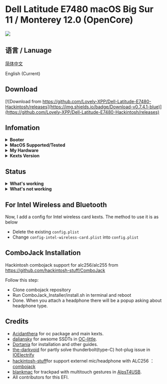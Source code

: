 # Dell Latitude E7480 macOS Big Sur 11 / Monterey 12.0 (OpenCore)

<div style="align: center">
<img src="https://user-images.githubusercontent.com/66028151/139106659-df5a4237-6c56-4bdf-8f02-7bbeb89fbc4b.png">
</div>

 
## 语言 / Lanuage
[简体中文](https://github.com/Lovely-XPP/Dell-Latitude-E7480-Hackintosh/blob/main/README-cn.md)

English (Current)

## Download
[![Download from https://github.com/Lovely-XPP/Dell-Latitude-E7480-Hackintosh/releases](https://img.shields.io/badge/Download-v0.7.4.1-blue)](https://github.com/Lovely-XPP/Dell-Latitude-E7480-Hackintosh/releases)

## Infomation

<details>  
<summary><strong>Booter</strong></summary>
</br>
OpenCore 0.7.2 / 0.7.3 / 0.7.4
</details>

<details>  
<summary><strong>MacOS Supported/Tested</strong></summary>
</br>
- Big Sur 11.5.0 - 11.5.2 </br>
- Big Sur 11.6 - 11.6.1 </br>
- Monterey 12.0 - 12.0.1 </br>
</details>

<details>  
<summary><strong>My Hardware</strong></summary>
</br>

| Model              | Dell Latitude E7480                        |
|:-------------------|:-------------------------------------------|
| Processor          | Intel Core i7-7700U                        |
| Graphics           | Integrated Intel HD Graphics 620           |
| Memory             | 8GB 2133MHz DDR4 * 2                       |
| Display            | 13" 2K (2560x1440) with ELAN Touchscreen   |
| Storage            | Sandisk 1T M.2 NVMe SSD                    |
| WLAN + Bluetooth   | Broadcom BCM94360Z4                        |
| Camera             | 1920x1080 FHD Webcam                       |
| Fingerprint Reader | No                                         |
| Soundcard          | Realtek ALC256                             |
| Keyboard           | Backlit Keyboard                           |
| Trackpad           | ALPS Touchpad                              |
| microSD Card Reader| Realtek RTS525A microSD card reader        |

Tips: 
* For macOS 12 Monterey, DW1820 do not work well (can not use Airdrop, Handoff and Sidercar). Therefore I change it to BCM94360Z4 and it works well!
* Strongly recommand you to re-create USBMap.kext for your own laptop with this [tool](https://github.com/corpnewt/USBMap) 
* If you change your hardware (like wireless), re-create the USBMap.kext as well.
* It is strong recommanded that re-generate a serial number for your own laptop(needed to be check invaluable in apple.com)!
* Do not turn on `Find my mac`!

</details>

<details>  
<summary><strong>Kexts Version</strong></summary>
</br>

| Kexts          | Version                        | Updated Time       | Updated Way              |
|:----------------|:-------------------------------------------|:---------------|:----------------|
|	AirportBrcmFixup	|	2.1.4	|	2021-08-16	|	Compile on Local Machine	|
|	AirportItlwm	|	2.1.0	|	2021-10-27	|	Official Release	|
|	AirportItlwm	|	2.1.0	|	2021-10-27	|	Official Release	|
|	AlpsT4USB	|	1.0.0d1	|	2021-10-09	|	Official Release	|
|	AppleALC	|	1.6.5	|	2021-10-04	|	Official Release	|
|	BlueToolFixup	|	2.6.1	|	2021-10-27	|	Official Release	|
|	BrcmBluetoothInjector	|	2.6.1	|	2021-10-22	|	Official Release	|
|	BrcmFirmwareData	|	2.6.1	|	2021-10-27	|	Official Release	|
|	BrcmPatchRAM3	|	2.6.1	|	2021-10-27	|	Official Release	|
|	BrightnessKeys	|	1.0.3	|	2021-08-16	|	Compile on Local Machine	|
|	CPUFriend	|	1.2.5	|	2021-08-16	|	Compile on Local Machine	|
|	CpuTscSync	|	1.0.5	|	2021-10-04	|	Official Release	|
|	ECEnabler	|	1.0.2	|	2021-10-27	|	Official Release	|
|	FeatureUnlock	|	1.0.4	|	2021-10-22	|	Official Release	|
|	HibernationFixup	|	1.4.5	|	2021-10-27	|	Official Release	|
|	IOElectrify	|	1.0.0	|	2021-10-10	|	Official Release	|
|	IntelBluetoothFirmware	|	2.0.1	|	2021-10-27	|	Official Release	|
|	IntelBluetoothInjector	|	2.0.1	|	2021-10-27	|	Official Release	|
|	IntelMausi	|	1.0.8	|	2021-08-27	|	Official Release	|
|	Lilu	|	1.5.7	|	2021-10-27	|	Official Release	|
|	NVMeFix	|	1.1.0	|	2021-08-23	|	Compile on Local Machine	|
|	RealtekCardReader	|	0.9.7	|	2021-10-27	|	Official Release	|
|	RealtekCardReaderFriend	|	1.0.0	|	2021-08-16	|	Compile on Local Machine	|
|	RestrictEvents	|	1.0.5	|	2021-10-04	|	Official Release	|
|	SMCBatteryManager	|	1.2.7	|	2021-09-06	|	Official Release	|
|	SMCDellSensors	|	1.2.7	|	2021-09-06	|	Official Release	|
|	SMCLightSensor	|	1.2.7	|	2021-09-06	|	Official Release	|
|	SMCProcessor	|	1.2.7	|	2021-09-06	|	Official Release	|
|	SMCSuperIO	|	1.2.7	|	2021-09-06	|	Official Release	|
|	USBMap	|	1.0	|	2021-09-06	|	USB Ports Inject	|
|	VerbStub	|	1.0.4	|	2021-06-20	|	Official Release	|
|	VirtualSMC	|	1.2.7	|	2021-09-06	|	Official Release	|
|	Voodoo PS/2 Controller	|	2.2.6	|	2021-10-04	|	Official Release	|
|	VoodooI2C	|	2.6.5	|	2021-02-28	|	Official Release	|
|	VoodooI2CHID	|	1	|	2021-10-10	|	Official Release	|
|	WhateverGreen	|	1.5.5	|	2021-10-27	|	Official Release	|

</details>

## Status

<details>  
<summary><strong>What's working</strong></summary>
</br>

- [x] Intel HD 620 Graphics `incuding graphics acceleration`
- [x] All USB ports (Warn: Type-C fully support hot plug)
- [x] HDMI/Type-C display monitor Hot-Plug fully supported(Sleep/dim after lock, audio output support)
- [x] Internal camera
- [x] WiFi using [AirportBrcmFixup](https://github.com/acidanthera/AirportBrcmFixup)
- [x] Bluetooth using [BrcmFirmareData and BrcmPatchRAM3](https://github.com/acidanthera/BrcmPatchRAM)
- [x] Shutdown/ Reboot/ Sleep/ Wake (include Fn + insert and LID device to sleep)
- [x] All fn key work (You need to setting on bios first. Go to POST Behavior -> Fn Lock Options. Check Fn Lock and Lock mode disable/standard)  
- [x] Speakers and headphones jack
- [x] External mic/Headphone mic jack(Working only with Big Sur 11.6 and [combojack](https://github.com/hackintosh-stuff/ComboJack)) 
- [x] Intel Gigabit Ethernet
- [x] App Store
- [x] (unsure, associated with your apple account) iMessage and Facetime 
- [x] miniDP and HDMI with digital audio passthrough(If you experience cursor lags, try turning on and off one of the displays.)
- [x] Keyboard and Trackpad (support Multitouch gestures)
- [x] Airdrop , Handoff , Sidecar and Airplay(Airplay is only support for macOS12)
- [x] SD Card Reader using [RealtekCardReader](https://github.com/0xFireWolf/RealtekCardReader) and [RealtekCardReaderFriend](https://github.com/0xFireWolf/RealtekCardReaderFriend)

</details>

<details>  
<summary><strong>What's not working</strong></summary>
</br>

None so far.

</details>

## For Intel Wireless and Bluetooth

Now, I add a config for Intel wireless card kexts. The method to use it is as below

* Delete the existing `config.plist`
* Change `config-intel-wireless-card.plist` into `config.plist`

## ComboJack Installation

Hackintosh combojack support for alc256/alc255 from https://github.com/hackintosh-stuff/ComboJack

Follow this step:
* Clone combojack repository
* Run ComboJack_Installer/install.sh in terminal and reboot
* Done. When you attach a headphone there will be a popup asking about headphone type.

## Credits
* [Acidanthera](https://github.com/Acidanthera) for oc package and main kexts.
* [daliansky](https://github.com/daliansky) for awsome SSDTs in [OC-little](https://github.com/daliansky/OC-little).
* [Dortania](https://dortania.github.io/) for installation and other guides.
* [the-darkvoid](https://github.com/the-darkvoid) for partly solve thunderbolt(type-C) hot-plug issue in [IOElectrify](https://github.com/the-darkvoid/macOS-IOElectrify)
* [hackintosh-stuff](https://github.com/hackintosh-stuff)for support externel mic/headphone with ALC256 ：[combojack](https://github.com/hackintosh-stuff/ComboJack)
* [blankmac](https://github.com/blankmac) for trackpad with multitouch gestures in [AlpsT4USB](https://github.com/blankmac/AlpsT4USB).
* All contributors for this EFI.
